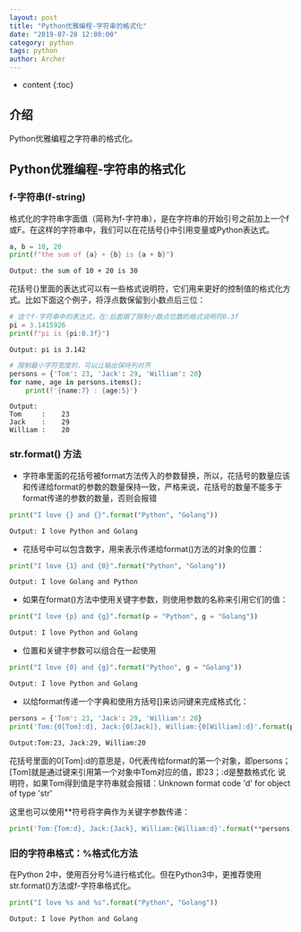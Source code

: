 ```yaml
---
layout: post
title: "Python优雅编程-字符串的格式化"
date: "2019-07-28 12:00:00"
category: python
tags: python
author: Archer
---
```

* content
{:toc}

## 介绍

Python优雅编程之字符串的格式化。




## Python优雅编程-字符串的格式化

### f-字符串(f-string)

格式化的字符串字面值（简称为f-字符串），是在字符串的开始引号之前加上一个f或F。在这样的字符串中，我们可以在花括号{}中引用变量或Python表达式。

```python
a, b = 10, 20
print(f"the sum of {a} + {b} is {a + b}")
```

```text
Output: the sum of 10 + 20 is 30
```

花括号{}里面的表达式可以有一些格式说明符，它们用来更好的控制值的格式化方式。比如下面这个例子，将浮点数保留到小数点后三位：

```python
# 这个f-字符串中的表达式，在:后面跟了限制小数点位数的格式说明符0.3f
pi = 3.1415926
print(f"pi is {pi:0.3f}")
```

```text
Output: pi is 3.142
```

```python
# 限制最小字符宽度的，可以让输出保持列对齐
persons = {'Tom': 23, 'Jack': 29, 'William': 20}
for name, age in persons.items():
    print(f'{name:7} : {age:5}')
```

```text
Output:
Tom     :    23
Jack    :    29
William :    20
```

### str.format() 方法

- 字符串里面的花括号被format方法传入的参数替换，所以，花括号的数量应该和传递给format的参数的数量保持一致，严格来说，花括号的数量不能多于
format传递的参数的数量，否则会报错

```python
print("I love {} and {}".format("Python", "Golang"))
```

```text
Output: I love Python and Golang
```

- 花括号中可以包含数字，用来表示传递给format()方法的对象的位置：

```python
print("I love {1} and {0}".format("Python", "Golang"))
```

```text
Output: I love Golang and Python
```

- 如果在format()方法中使用关键字参数，则使用参数的名称来引用它们的值：

```python
print("I love {p} and {g}".format(p = "Python", g = "Golang"))
```

```text
Output: I love Python and Golang
```

- 位置和关键字参数可以组合在一起使用

```python
print("I love {0} and {g}".format("Python", g = "Golang"))
```

```text
Output: I love Python and Golang
```

- 以给format传递一个字典和使用方括号[]来访问键来完成格式化：

```python
persons = {'Tom': 23, 'Jack': 29, 'William': 20}
print('Tom:{0[Tom]:d}, Jack:{0[Jack]}, William:{0[William]:d}'.format(persons))
```

```text
Output:Tom:23, Jack:29, William:20
```

花括号里面的0[Tom]:d的意思是，0代表传给format的第一个对象，即persons；[Tom]就是通过键来引用第一个对象中Tom对应的值，即23；:d是整数格式化
说明符，如果Tom得到值是字符串就会报错：Unknown format code 'd' for object of type 'str'

这里也可以使用**符号将字典作为关键字参数传递：

```python
print('Tom:{Tom:d}, Jack:{Jack}, William:{William:d}'.format(**persons))         
```

### 旧的字符串格式：%格式化方法

在Python 2中，使用百分号%进行格式化。但在Python3中，更推荐使用str.format()方法或f-字符串格式化。

```python
print("I love %s and %s".format("Python", "Golang"))
```

```text
Output: I love Python and Golang
```
